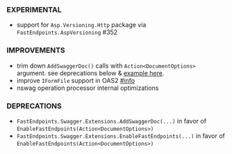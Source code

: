 ### EXPERIMENTAL
- support for `Asp.Versioning.Http` package via `FastEndpoints.AspVersioning` #352

### IMPROVEMENTS
- trim down `AddSwaggerDoc()` calls with `Action<DocumentOptions>` argument. see deprecations below & [example here]().
- improve `IFormFile` support in OAS2 [#info](https://discord.com/channels/933662816458645504/1101429081830064162)
- nswag operation processor internal optimizations

### DEPRECATIONS
- `FastEndpoints.Swagger.Extensions.AddSwaggerDoc(...)` in favor of `EnableFastEndpoints(Action<DocumentOptions>)`
- `FastEndpoints.Swagger.Extensions.EnableFastEndpoints(...)` in favor of `EnableFastEndpoints(Action<DocumentOptions>)`